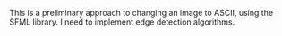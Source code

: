 This is a preliminary approach to changing an image to ASCII, using the SFML library.
I need to implement edge detection algorithms.
